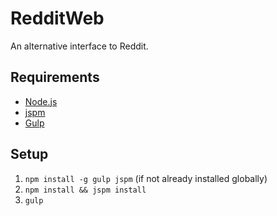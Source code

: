 # RedditWeb

An alternative interface to Reddit.

## Requirements

* [Node.js](http://nodejs.org/)
* [jspm](http://jspm.io/)
* [Gulp](http://gulpjs.com/)

## Setup

1. `npm install -g gulp jspm` (if not already installed globally)
2. `npm install && jspm install`
3. `gulp`
